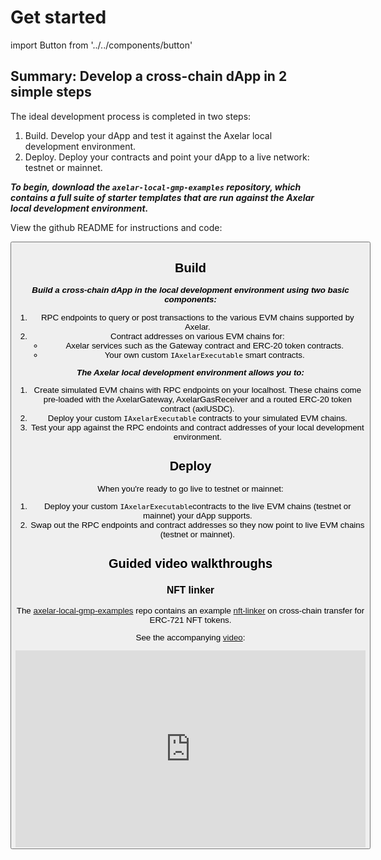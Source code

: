 # Get started

import Button from '../../components/button'

## Summary: Develop a cross-chain dApp in 2 simple steps

The ideal development process is completed in two steps: 

1. Build. Develop your dApp and test it against the Axelar local development environment.
2. Deploy. Deploy your contracts and point your dApp to a live network: testnet or mainnet.

**_To begin, download the `axelar-local-gmp-examples` repository, which contains a full suite of starter templates that are run against the Axelar local development environment._**

View the github README for instructions and code:

<Button title="Starter templates" url="https://github.com/axelarnetwork/axelar-local-gmp-examples" />

## Build

**_Build a cross-chain dApp in the local development environment using two basic components:_**

1. RPC endpoints to query or post transactions to the various EVM chains supported by Axelar.
2. Contract addresses on various EVM chains for:
    - Axelar services such as the Gateway contract and ERC-20 token contracts.
    - Your own custom `IAxelarExecutable` smart contracts.

**_The Axelar local development environment allows you to:_**

1. Create simulated EVM chains with RPC endpoints on your localhost. These chains come pre-loaded with the AxelarGateway, AxelarGasReceiver and a routed ERC-20 token contract (axlUSDC).
2. Deploy your custom `IAxelarExecutable` contracts to your simulated EVM chains.
3. Test your app against the RPC endoints and contract addresses of your local development environment.

## Deploy

When you're ready to go live to testnet or mainnet: 

1. Deploy your custom `IAxelarExecutable`contracts to the live EVM chains (testnet or mainnet) your dApp supports. 
2. Swap out the RPC endpoints and contract addresses so they now point to live EVM chains (testnet or mainnet).

## Guided video walkthroughs

### NFT linker

The [axelar-local-gmp-examples](https://github.com/axelarnetwork/axelar-local-gmp-examples) repo contains an example [nft-linker](https://github.com/axelarnetwork/axelar-local-gmp-examples/tree/main/examples/nft-linker) on cross-chain transfer for ERC-721 NFT tokens.

See the accompanying [video](https://www.youtube.com/watch?v=pAxuQ7PIl8g):

<iframe width="560" height="315" src="https://www.youtube.com/embed/pAxuQ7PIl8g" title="YouTube video player" frameborder="0" allow="accelerometer; autoplay; clipboard-write; encrypted-media; gyroscope; picture-in-picture" allowfullscreen></iframe>
